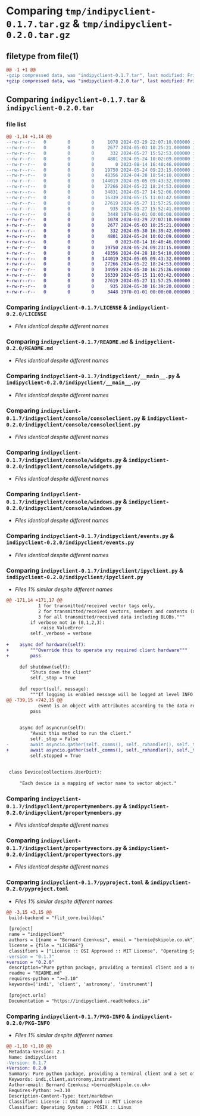 # Comparing `tmp/indipyclient-0.1.7.tar.gz` & `tmp/indipyclient-0.2.0.tar.gz`

## filetype from file(1)

```diff
@@ -1 +1 @@
-gzip compressed data, was "indipyclient-0.1.7.tar", last modified: Fri Jan  1 00:00:00 2016, max compression
+gzip compressed data, was "indipyclient-0.2.0.tar", last modified: Fri Jan  1 00:00:00 2016, max compression
```

## Comparing `indipyclient-0.1.7.tar` & `indipyclient-0.2.0.tar`

### file list

```diff
@@ -1,14 +1,14 @@
--rw-r--r--   0        0        0     1078 2024-03-29 22:07:10.000000 indipyclient-0.1.7/LICENSE
--rw-r--r--   0        0        0     2677 2024-05-03 10:25:21.000000 indipyclient-0.1.7/README.md
--rw-r--r--   0        0        0      332 2024-05-27 15:52:53.000000 indipyclient-0.1.7/indipyclient/__init__.py
--rw-r--r--   0        0        0     4801 2024-05-24 10:02:09.000000 indipyclient-0.1.7/indipyclient/__main__.py
--rw-r--r--   0        0        0        0 2023-08-14 16:40:46.000000 indipyclient-0.1.7/indipyclient/console/__init__.py
--rw-r--r--   0        0        0    19750 2024-05-24 09:23:15.000000 indipyclient-0.1.7/indipyclient/console/consoleclient.py
--rw-r--r--   0        0        0    48356 2024-04-28 18:54:10.000000 indipyclient-0.1.7/indipyclient/console/widgets.py
--rw-r--r--   0        0        0   144019 2024-05-05 09:43:32.000000 indipyclient-0.1.7/indipyclient/console/windows.py
--rw-r--r--   0        0        0    27266 2024-05-22 18:24:53.000000 indipyclient-0.1.7/indipyclient/events.py
--rw-r--r--   0        0        0    34831 2024-05-27 14:52:06.000000 indipyclient-0.1.7/indipyclient/ipyclient.py
--rw-r--r--   0        0        0    16339 2024-05-15 11:03:42.000000 indipyclient-0.1.7/indipyclient/propertymembers.py
--rw-r--r--   0        0        0    27619 2024-05-27 11:57:25.000000 indipyclient-0.1.7/indipyclient/propertyvectors.py
--rw-r--r--   0        0        0      935 2024-05-27 15:52:41.000000 indipyclient-0.1.7/pyproject.toml
--rw-r--r--   0        0        0     3448 1970-01-01 00:00:00.000000 indipyclient-0.1.7/PKG-INFO
+-rw-r--r--   0        0        0     1078 2024-03-29 22:07:10.000000 indipyclient-0.2.0/LICENSE
+-rw-r--r--   0        0        0     2677 2024-05-03 10:25:21.000000 indipyclient-0.2.0/README.md
+-rw-r--r--   0        0        0      332 2024-05-30 16:39:42.000000 indipyclient-0.2.0/indipyclient/__init__.py
+-rw-r--r--   0        0        0     4801 2024-05-24 10:02:09.000000 indipyclient-0.2.0/indipyclient/__main__.py
+-rw-r--r--   0        0        0        0 2023-08-14 16:40:46.000000 indipyclient-0.2.0/indipyclient/console/__init__.py
+-rw-r--r--   0        0        0    19750 2024-05-24 09:23:15.000000 indipyclient-0.2.0/indipyclient/console/consoleclient.py
+-rw-r--r--   0        0        0    48356 2024-04-28 18:54:10.000000 indipyclient-0.2.0/indipyclient/console/widgets.py
+-rw-r--r--   0        0        0   144019 2024-05-05 09:43:32.000000 indipyclient-0.2.0/indipyclient/console/windows.py
+-rw-r--r--   0        0        0    27266 2024-05-22 18:24:53.000000 indipyclient-0.2.0/indipyclient/events.py
+-rw-r--r--   0        0        0    34959 2024-05-30 16:25:36.000000 indipyclient-0.2.0/indipyclient/ipyclient.py
+-rw-r--r--   0        0        0    16339 2024-05-15 11:03:42.000000 indipyclient-0.2.0/indipyclient/propertymembers.py
+-rw-r--r--   0        0        0    27619 2024-05-27 11:57:25.000000 indipyclient-0.2.0/indipyclient/propertyvectors.py
+-rw-r--r--   0        0        0      935 2024-05-30 16:39:20.000000 indipyclient-0.2.0/pyproject.toml
+-rw-r--r--   0        0        0     3448 1970-01-01 00:00:00.000000 indipyclient-0.2.0/PKG-INFO
```

### Comparing `indipyclient-0.1.7/LICENSE` & `indipyclient-0.2.0/LICENSE`

 * *Files identical despite different names*

### Comparing `indipyclient-0.1.7/README.md` & `indipyclient-0.2.0/README.md`

 * *Files identical despite different names*

### Comparing `indipyclient-0.1.7/indipyclient/__main__.py` & `indipyclient-0.2.0/indipyclient/__main__.py`

 * *Files identical despite different names*

### Comparing `indipyclient-0.1.7/indipyclient/console/consoleclient.py` & `indipyclient-0.2.0/indipyclient/console/consoleclient.py`

 * *Files identical despite different names*

### Comparing `indipyclient-0.1.7/indipyclient/console/widgets.py` & `indipyclient-0.2.0/indipyclient/console/widgets.py`

 * *Files identical despite different names*

### Comparing `indipyclient-0.1.7/indipyclient/console/windows.py` & `indipyclient-0.2.0/indipyclient/console/windows.py`

 * *Files identical despite different names*

### Comparing `indipyclient-0.1.7/indipyclient/events.py` & `indipyclient-0.2.0/indipyclient/events.py`

 * *Files identical despite different names*

### Comparing `indipyclient-0.1.7/indipyclient/ipyclient.py` & `indipyclient-0.2.0/indipyclient/ipyclient.py`

 * *Files 1% similar despite different names*

```diff
@@ -171,14 +171,17 @@
            1 for transmitted/received vector tags only,
            2 for transmitted/received vectors, members and contents (apart from BLOBs)
            3 for all transmitted/received data including BLOBs."""
         if verbose not in (0,1,2,3):
             raise ValueError
         self._verbose = verbose
 
+    async def hardware(self):
+        """Override this to operate any required client hardware"""
+        pass
 
     def shutdown(self):
         "Shuts down the client"
         self._stop = True
 
     def report(self, message):
         """If logging is enabled message will be logged at level INFO.
@@ -739,15 +742,15 @@
            event is an object with attributes according to the data received."""
         pass
 
 
     async def asyncrun(self):
         "Await this method to run the client."
         self._stop = False
-        await asyncio.gather(self._comms(), self._rxhandler(), self._timeout_monitor())
+        await asyncio.gather(self._comms(), self._rxhandler(), self._timeout_monitor(), self.hardware())
         self.stopped = True
 
 
 class Device(collections.UserDict):
 
     "Each device is a mapping of vector name to vector object."
```

### Comparing `indipyclient-0.1.7/indipyclient/propertymembers.py` & `indipyclient-0.2.0/indipyclient/propertymembers.py`

 * *Files identical despite different names*

### Comparing `indipyclient-0.1.7/indipyclient/propertyvectors.py` & `indipyclient-0.2.0/indipyclient/propertyvectors.py`

 * *Files identical despite different names*

### Comparing `indipyclient-0.1.7/pyproject.toml` & `indipyclient-0.2.0/pyproject.toml`

 * *Files 1% similar despite different names*

```diff
@@ -3,15 +3,15 @@
 build-backend = "flit_core.buildapi"
 
 [project]
 name = "indipyclient"
 authors = [{name = "Bernard Czenkusz", email = "bernie@skipole.co.uk"}]
 license = {file = "LICENSE"}
 classifiers = ["License :: OSI Approved :: MIT License", "Operating System :: POSIX :: Linux","Topic :: Scientific/Engineering :: Astronomy", "Topic :: Scientific/Engineering :: Interface Engine/Protocol Translator"]
-version = "0.1.7"
+version = "0.2.0"
 description="Pure python package, providing a terminal client and a set of classes which can be used to create scripts or clients to control remote instruments using the INDI protocol."
 readme = "README.md"
 requires-python = ">=3.10"
 keywords=['indi', 'client', 'astronomy', 'instrument']
 
 [project.urls]
 Documentation = "https://indipyclient.readthedocs.io"
```

### Comparing `indipyclient-0.1.7/PKG-INFO` & `indipyclient-0.2.0/PKG-INFO`

 * *Files 1% similar despite different names*

```diff
@@ -1,10 +1,10 @@
 Metadata-Version: 2.1
 Name: indipyclient
-Version: 0.1.7
+Version: 0.2.0
 Summary: Pure python package, providing a terminal client and a set of classes which can be used to create scripts or clients to control remote instruments using the INDI protocol.
 Keywords: indi,client,astronomy,instrument
 Author-email: Bernard Czenkusz <bernie@skipole.co.uk>
 Requires-Python: >=3.10
 Description-Content-Type: text/markdown
 Classifier: License :: OSI Approved :: MIT License
 Classifier: Operating System :: POSIX :: Linux
```


